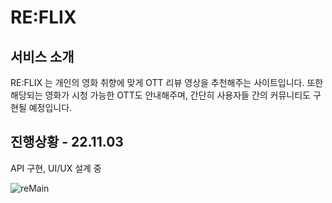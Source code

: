 # RE:FLIX
## 서비스 소개
RE:FLIX 는 개인의 영화 취향에 맞게 OTT 리뷰 영상을 추천해주는 사이트입니다.
또한 해당되는 영화가 시청 가능한 OTT도 안내해주며, 간단히 사용자들 간의 커뮤니티도 구현될 예정입니다.

## 진행상황 - 22.11.03
API 구현, UI/UX 설계 중

![reMain](https://user-images.githubusercontent.com/94473725/200003190-60f6794f-f8cc-48b4-ba69-c46f900b5b1b.png)
